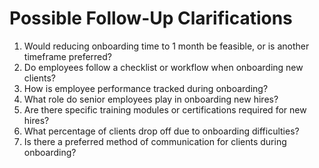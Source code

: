 # Possible Follow-Up Clarifications
1.	Would reducing onboarding time to 1 month be feasible, or is another timeframe preferred?
2.	Do employees follow a checklist or workflow when onboarding new clients?
3.	How is employee performance tracked during onboarding?
4.	What role do senior employees play in onboarding new hires?
5.	Are there specific training modules or certifications required for new hires?
6.	What percentage of clients drop off due to onboarding difficulties?
7.	Is there a preferred method of communication for clients during onboarding?